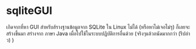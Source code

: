 sqliteGUI
=========

เกิดจากที่หา GUI สำหรับส้รางฐานข้อมูลจาก SQLite ใน Linux ไม่ได้ (หรือหาไม่เจอไม่รุ) ก็เลยจะสร้างขึ้นมา
สร่างจาก ภาษา Java เผื่อไปใช้ในระบบปฏิบัติการอื่นด้วย (จริงๆแล้วถนัดมากกว่า (รึปล่าว) )
